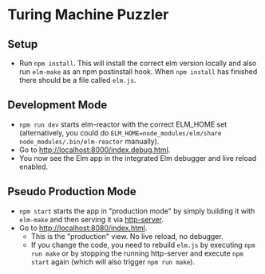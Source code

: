 Turing Machine Puzzler
======================


Setup
-----
* Run `npm install`. This will install the correct elm version locally and also run `elm-make` as an npm postinstall hook. When `npm install` has finished there should be a file called `elm.js`.

Development Mode
----------------

* `npm run dev` starts elm-reactor with the correct ELM_HOME set (alternatively, you could do `ELM_HOME=node_modules/elm/share node_modules/.bin/elm-reactor` manually).
* Go to <http://localhost:8000/index.debug.html>.
* You now see the Elm app in the integrated Elm debugger and live reload enabled.


Pseudo Production Mode
----------------------

* `npm start` starts the app in "production mode" by simply building it with `elm-make` and then serving it via [http-server](https://github.com/indexzero/http-server).
* Go to <http://localhost:8080/index.html>.
    * This is the "production" view. No live reload, no debugger.
    * If you change the code, you need to rebuild `elm.js` by executing `npm run make` or by stopping the running http-server and execute `npm start` again (which will also trigger `npm run make`).
